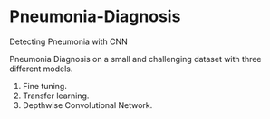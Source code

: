 # Pneumonia-Diagnosis
Detecting Pneumonia with CNN

Pneumonia Diagnosis on a small and challenging dataset with three different models.
1. Fine tuning.
2. Transfer learning.
3. Depthwise Convolutional Network.
